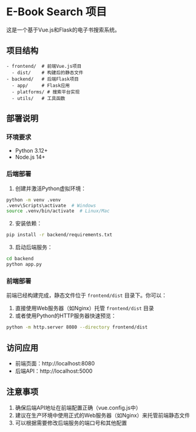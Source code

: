 # E-Book Search 项目

这是一个基于Vue.js和Flask的电子书搜索系统。

## 项目结构

```
- frontend/  # 前端Vue.js项目
  - dist/    # 构建后的静态文件
- backend/   # 后端Flask项目
  - app/     # Flask应用
  - platforms/ # 搜索平台实现
  - utils/   # 工具函数
```

## 部署说明

### 环境要求

- Python 3.12+
- Node.js 14+

### 后端部署

1. 创建并激活Python虚拟环境：
```bash
python -m venv .venv
.venv\Scripts\activate  # Windows
source .venv/bin/activate  # Linux/Mac
```

2. 安装依赖：
```bash
pip install -r backend/requirements.txt
```

3. 启动后端服务：
```bash
cd backend
python app.py
```

### 前端部署

前端已经构建完成，静态文件位于 `frontend/dist` 目录下。你可以：

1. 直接使用Web服务器（如Nginx）托管 `frontend/dist` 目录
2. 或者使用Python的HTTP服务器快速预览：
```bash
python -m http.server 8080 --directory frontend/dist
```

## 访问应用

- 前端页面：http://localhost:8080
- 后端API：http://localhost:5000

## 注意事项

1. 确保后端API地址在前端配置正确（vue.config.js中）
2. 建议在生产环境中使用正式的Web服务器（如Nginx）来托管前端静态文件
3. 可以根据需要修改后端服务的端口号和其他配置